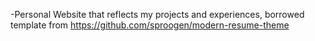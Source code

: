 -Personal Website that reflects my projects and experiences, borrowed template from https://github.com/sproogen/modern-resume-theme